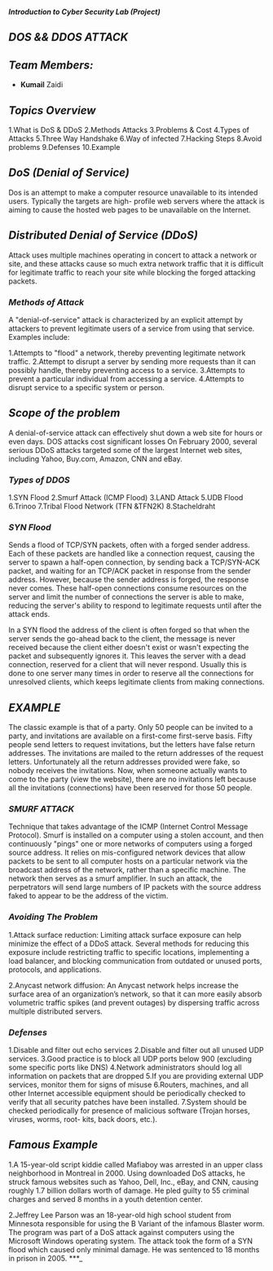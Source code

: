 _**Introduction to Cyber Security Lab (Project)**_

## _**DOS && DDOS ATTACK**_

## _**Team Members:**_
- **Kumail** Zaidi

## _**Topics Overview**_
1.What is DoS & DDoS
2.Methods Attacks
3.Problems & Cost
4.Types of Attacks
5.Three Way Handshake
6.Way of infected
7.Hacking Steps
8.Avoid problems
9.Defenses
10.Example

## _**DoS (Denial of Service)**_

Dos is an attempt to make a computer resource unavailable  to its intended users. Typically the targets are high-  profile web servers where the attack is aiming to cause  the hosted web pages to be unavailable on the Internet.


## _**Distributed Denial of Service (DDoS)**_

Attack uses multiple machines operating in concert to  attack a network or site, and these attacks cause so much extra network traffic that it is difficult for legitimate traffic to reach your site while blocking the forged attacking packets.

### ***Methods of Attack***

A "denial-of-service" attack is characterized by an explicit attempt by attackers to prevent legitimate users of a service from using that service. Examples include:

1.Attempts to "flood" a network, thereby preventing legitimate  network traffic.
2.Attempt to disrupt a server by sending more requests than it  can possibly handle, thereby preventing access to a service.
3.Attempts to prevent a particular individual from accessing a  service.
4.Attempts to disrupt service to a specific system or person.


## _**Scope of the problem**_

A denial-of-service attack can effectively shut down a  web site for hours or even days.
DOS attacks cost significant losses
On February 2000, several serious DDoS attacks targeted some of the largest Internet web sites, including Yahoo, Buy.com, Amazon, CNN and eBay.

### ***Types of DDOS***

1.SYN Flood
2.Smurf Attack (ICMP Flood)
3.LAND Attack
5.UDB Flood
6.Trinoo
7.Tribal Flood Network (TFN &TFN2K)
8.Stacheldraht

### ***SYN Flood***
    
Sends a flood of TCP/SYN packets, often with a forged sender  address. Each of these packets are handled like a connection request, causing the server to spawn a half-open connection, by sending back a TCP/SYN-ACK packet, and waiting for an TCP/ACK packet in response from the sender address. However, because the sender address is forged, the response never comes. These half-open connections consume resources on the server and limit the number of connections the server is able to make, reducing the server's ability to respond to  legitimate requests until after the attack ends.

In a SYN flood the address of the client is often forged so that  when the server sends the go-ahead back to the client, the message is never received because the client either doesn't exist or wasn't expecting the packet and subsequently ignores  it. This leaves the server with a dead connection, reserved for a client that will never respond. Usually this is done to one server many times in order to reserve all the connections for unresolved clients, which keeps legitimate clients from making  connections.

## _**EXAMPLE**_
The classic example is that of a party. Only 50 people  can be invited to a party, and invitations are available on  a first-come first-serve basis. Fifty people send letters to  request invitations, but the letters have false return  addresses. The invitations are mailed to the return  addresses of the request letters. Unfortunately all the  return addresses provided were fake, so nobody receives  the invitations. Now, when someone actually wants to  come to the party (view the website), there are no  invitations left because all the invitations (connections)  have been reserved for those 50 people.

### _***SMURF ATTACK***_

Technique that takes advantage of the ICMP (Internet Control Message Protocol).
Smurf is installed on a computer using a stolen account, and then continuously "pings" one or more networks of computers using a forged source address.
It relies on mis-configured network devices that allow packets to be sent to all computer hosts on a  particular network via the broadcast address of the network, rather than a specific machine. The network  then serves as a smurf amplifier. In such an attack, the perpetrators will send large numbers of IP packets with the source address faked to appear to be the address of the victim.


### ***Avoiding The Problem***

1.Attack surface reduction: Limiting attack surface exposure can help minimize the effect of a DDoS attack. Several methods for reducing this exposure include restricting traffic to specific locations, implementing a load balancer, and blocking communication from outdated or unused ports, protocols, and applications.

2.Anycast network diffusion: An Anycast network helps increase the surface area of an organization’s network, so that it can more easily absorb volumetric traffic spikes (and prevent outages) by dispersing traffic across multiple distributed servers.


### ***Defenses***
    
1.Disable and filter out echo services
2.Disable and filter out all unused UDP services.
3.Good practice is to block all UDP ports below  900 (excluding some specific ports like DNS)
4.Network administrators should log all  information on packets that are dropped
5.If you are providing external UDP services,  monitor them for signs of misuse
6.Routers, machines, and all other Internet accessible  equipment should be periodically checked to verify that  all security patches have been installed.
7.System should be checked periodically for presence of  malicious software (Trojan horses, viruses, worms, root-  kits, back doors, etc.).

## _**Famous Example**_

1.A 15-year-old script kiddie called Mafiaboy was arrested  in an upper class neighborhood in Montreal in 2000.  Using downloaded DoS attacks, he struck famous  websites such as Yahoo, Dell, Inc., eBay, and CNN,  causing roughly 1.7 billion dollars worth of damage. He  pled guilty to 55 criminal charges and served 8 months  in a youth detention center.

2.Jeffrey Lee Parson was an 18-year-old high school  student from Minnesota responsible for using the B  Variant of the infamous Blaster worm. The program was  part of a DoS attack against computers using the  Microsoft Windows operating system. The attack took  the form of a SYN flood which caused only minimal  damage. He was sentenced to 18 months in prison in  2005.
***_
